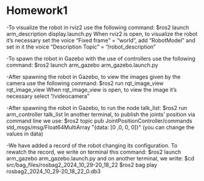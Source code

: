 # Homework1
-To visualize the robot in rviz2 use the following command:
$ros2 launch arm_description display.launch.py
When rviz2 is open, to visualize the robot it’s necessary set the voice “Fixed frame” = “world”, add “RobotModel” and set in it the voice “Description Topic” = “/robot_description”

-To spawn the robot in Gazebo with the use of controllers use the following command:
$ros2 launch arm_gazebo arm_gazebo.launch.py

-After spawning the robot in Gazebo, to view the images given by the camera use the following command:
$ros2 run rqt_image_view rqt_image_view
When rqt_image_view is open, to view the image it’s necessary select “/videocamera”

-After spawning the robot in Gazebo, to run the node talk_list:
$ros2 run arm_controller talk_list
In another terminal, to publish the joints’ position via command line we use:
$ros2 topic pub JointPositionController/commands std_msgs/msg/Float64MultiArray "{data: [0 ,0, 0, 0]}"
(you can change the values in data)

-We have added a record of the robot changing its configuration. To rewatch the record, we write on terminal this command:
$ros2 launch arm_gazebo arm_gazebo.launch.py
and on another terminal, we write:
$cd src/bag_files/rosbag2_2024_10_29-20_18_22
$ros2 bag play rosbag2_2024_10_29-20_18_22_0.db3
